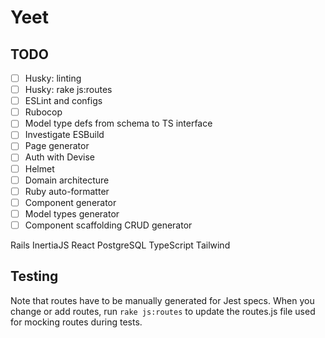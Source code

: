 # Yeet

## TODO

- [ ] Husky: linting
- [ ] Husky: rake js:routes
- [ ] ESLint and configs
- [ ] Rubocop
- [ ] Model type defs from schema to TS interface
- [ ] Investigate ESBuild
- [ ] Page generator
- [ ] Auth with Devise
- [ ] Helmet
- [ ] Domain architecture
- [ ] Ruby auto-formatter
- [ ] Component generator
- [ ] Model types generator
- [ ] Component scaffolding CRUD generator

Rails
InertiaJS
React
PostgreSQL
TypeScript
Tailwind

## Testing

Note that routes have to be manually generated for Jest specs. When you change
or add routes, run `rake js:routes` to update the routes.js file used for
mocking routes during tests.
